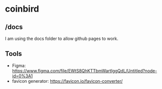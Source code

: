 # coinbird
## /docs
I am using the docs folder to allow github pages to work.

## Tools
* Figma: https://www.figma.com/file/EWtS8QhKTTbmWartIggQdL/Untitled?node-id=0%3A1
* favicon generator: https://favicon.io/favicon-converter/